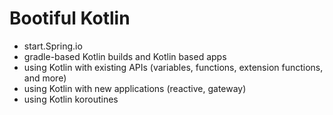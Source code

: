# Bootiful Kotlin 

* start.Spring.io 
* gradle-based Kotlin builds and Kotlin based apps
* using Kotlin with existing APIs (variables, functions, extension functions, and more)
* using Kotlin with new applications (reactive, gateway)
* using Kotlin koroutines
